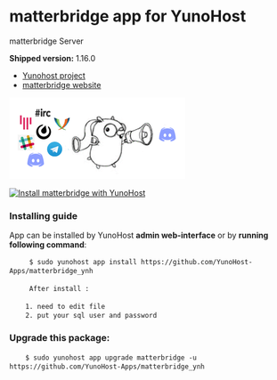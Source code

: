 # matterbridge app for YunoHost
matterbridge Server

**Shipped version:** 1.16.0

- [Yunohost project](https://yunohost.org)
- [matterbridge website](https://github.com/42wim/matterbridge)

![](https://raw.githubusercontent.com/42wim/matterbridge/master/img/matterbridge-notext.gif)


[![Install matterbridge with YunoHost](https://install-app.yunohost.org/install-with-yunohost.png)](https://install-app.yunohost.org/?app=matterbridge)

### Installing guide

 App can be installed by YunoHost **admin web-interface** or by **running following command**:

         $ sudo yunohost app install https://github.com/YunoHost-Apps/matterbridge_ynh
         
         After install :
 
        1. need to edit file
        2. put your sql user and password

 
### Upgrade this package:

        $ sudo yunohost app upgrade matterbridge -u https://github.com/YunoHost-Apps/matterbridge_ynh

